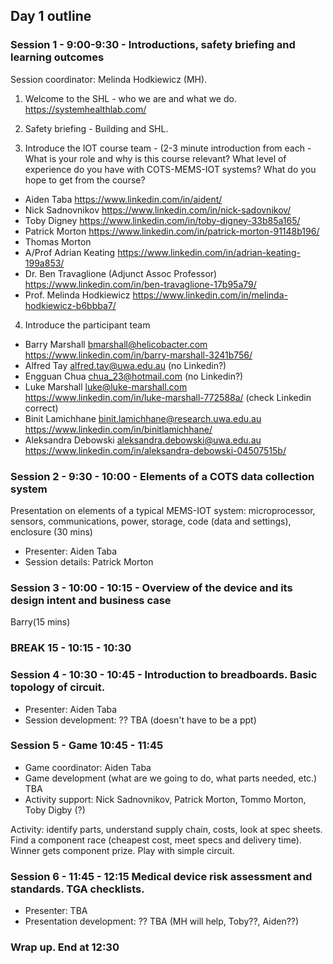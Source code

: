 ## Day 1 outline

### Session 1 - 9:00-9:30 - Introductions, safety briefing and learning outcomes 

Session coordinator: Melinda Hodkiewicz (MH).

1. Welcome to the SHL - who we are and what we do. https://systemhealthlab.com/

2. Safety briefing - Building and SHL.

3. Introduce the IOT course team - (2-3 minute introduction from each - What is your role and why is this course relevant? What level of experience do you have with COTS-MEMS-IOT systems? What do you hope to get from the course? 

* Aiden Taba https://www.linkedin.com/in/aident/
* Nick Sadnovnikov https://www.linkedin.com/in/nick-sadovnikov/
* Toby Digney https://www.linkedin.com/in/toby-digney-33b85a165/
* Patrick Morton https://www.linkedin.com/in/patrick-morton-91148b196/
* Thomas Morton 
* A/Prof Adrian Keating https://www.linkedin.com/in/adrian-keating-199a853/
* Dr. Ben Travaglione (Adjunct Assoc Professor) https://www.linkedin.com/in/ben-travaglione-17b95a79/
* Prof. Melinda Hodkiewicz https://www.linkedin.com/in/melinda-hodkiewicz-b6bbba7/

4. Introduce the participant team

* Barry Marshall bmarshall@helicobacter.com https://www.linkedin.com/in/barry-marshall-3241b756/
* Alfred Tay alfred.tay@uwa.edu.au (no Linkedin?)
* Engguan Chua chua_23@hotmail.com (no Linkedin?)
* Luke Marshall luke@luke-marshall.com https://www.linkedin.com/in/luke-marshall-772588a/ (check Linkedin correct)
* Binit Lamichhane binit.lamichhane@research.uwa.edu.au https://www.linkedin.com/in/binitlamichhane/
* Aleksandra Debowski aleksandra.debowski@uwa.edu.au https://www.linkedin.com/in/aleksandra-debowski-04507515b/

### Session 2 - 9:30 - 10:00 - Elements of a COTS data collection system

Presentation on elements of a typical MEMS-IOT system: microprocessor, sensors, communications, power, storage, code (data and settings), enclosure (30 mins)
 
* Presenter: Aiden Taba
* Session details: Patrick Morton

### Session 3 - 10:00 - 10:15 - Overview of the device and its design intent and business case 

Barry(15 mins)

### BREAK 15 - 10:15 - 10:30

### Session 4 - 10:30 - 10:45 - Introduction to breadboards. Basic topology of circuit. 

* Presenter: Aiden Taba
* Session development: ?? TBA (doesn't have to be a ppt)

### Session 5 - Game 10:45 - 11:45

* Game coordinator: Aiden Taba
* Game development (what are we going to do, what parts needed, etc.) TBA
* Activity support: Nick Sadnovnikov, Patrick Morton, Tommo Morton, Toby Digby (?)

Activity: identify parts, understand supply chain, costs, look at spec sheets. Find a component race (cheapest cost, meet specs and delivery time). Winner gets component prize. Play with simple circuit.

### Session 6 - 11:45 - 12:15 Medical device risk assessment and standards. TGA checklists.

* Presenter: TBA
* Presentation development: ?? TBA (MH will help, Toby??, Aiden??)

### Wrap up. End at 12:30




